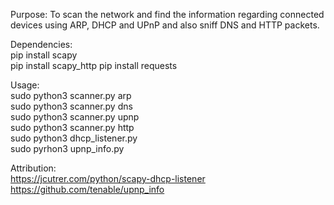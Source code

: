 Purpose:
To scan the network and find the information regarding connected devices using ARP, DHCP and UPnP and also sniff DNS and HTTP packets.

Dependencies:  
pip install scapy  
pip install scapy_http 
pip install requests  

Usage:  
sudo python3 scanner.py arp  
sudo python3 scanner.py dns  
sudo python3 scanner.py upnp  
sudo python3 scanner.py http  
sudo python3 dhcp_listener.py  
sudo pyrhon3 upnp_info.py  

Attribution:  
https://jcutrer.com/python/scapy-dhcp-listener  
https://github.com/tenable/upnp_info 

